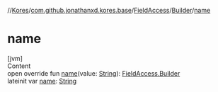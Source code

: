 //[Kores](../../../index.md)/[com.github.jonathanxd.kores.base](../../index.md)/[FieldAccess](../index.md)/[Builder](index.md)/[name](name.md)



# name  
[jvm]  
Content  
open override fun [name](name.md)(value: [String](https://kotlinlang.org/api/latest/jvm/stdlib/kotlin/-string/index.html)): [FieldAccess.Builder](index.md)  
lateinit var [name](name.md): [String](https://kotlinlang.org/api/latest/jvm/stdlib/kotlin/-string/index.html)  



